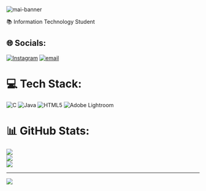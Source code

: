 ![mai-banner](https://github.com/user-attachments/assets/d6ba92a9-e237-4396-81d5-7cfcffcd94af)

📚 Information Technology Student




## 🌐 Socials:
[![Instagram](https://img.shields.io/badge/Instagram-%23E4405F.svg?logo=Instagram&logoColor=white)](https://instagram.com/maionneise) [![email](https://img.shields.io/badge/Email-D14836?logo=gmail&logoColor=white)](mailto:ladyjhamaicagillo21@gmail.com) 

# 💻 Tech Stack:
![C](https://img.shields.io/badge/c-%2300599C.svg?style=for-the-badge&logo=c&logoColor=white) ![Java](https://img.shields.io/badge/java-%23ED8B00.svg?style=for-the-badge&logo=openjdk&logoColor=white) ![HTML5](https://img.shields.io/badge/html5-%23E34F26.svg?style=for-the-badge&logo=html5&logoColor=white) ![Adobe Lightroom](https://img.shields.io/badge/Adobe%20Lightroom-31A8FF.svg?style=for-the-badge&logo=Adobe%20Lightroom&logoColor=white)
# 📊 GitHub Stats:
![](https://github-readme-stats.vercel.app/api?username=maionneise&theme=aura&hide_border=false&include_all_commits=false&count_private=false)<br/>
![](https://nirzak-streak-stats.vercel.app/?user=maionneise&theme=aura&hide_border=false)<br/>
![](https://github-readme-stats.vercel.app/api/top-langs/?username=maionneise&theme=aura&hide_border=false&include_all_commits=false&count_private=false&layout=compact)

---
[![](https://visitcount.itsvg.in/api?id=maionneise&icon=9&color=11)](https://visitcount.itsvg.in)

<!-- Proudly created with GPRM ( https://gprm.itsvg.in ) -->
